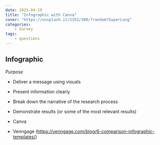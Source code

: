 ```yaml
---
date: 2021-04-19
title: "Infographic with Canva"
cover: "https://unsplash.it/1152/300/?random?SuperLong"
categories: 
    - Survey
tags:
    - questions
---
```


## Infographic 

*Purpose*
- Deliver a message using visuals
- Present information clearly
- Break down the narrative of the research process
- Demonstrate results (or some of the most relevant results)

- Canva
- Venngage (https://venngage.com/blog/6-comparison-infographic-templates/)